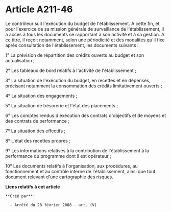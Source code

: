 # Article A211-46

Le contrôleur suit l'exécution du budget de l'établissement. A cette fin, et pour l'exercice de sa mission générale de
surveillance de l'établissement, il a accès à tous les documents se rapportant à son activité et à sa gestion. A ce titre, il
reçoit notamment, selon une périodicité et des modalités qu'il fixe après consultation de l'établissement, les documents
suivants :

1° La prévision de répartition des crédits ouverts au budget et son actualisation ;

2° Les tableaux de bord relatifs à l'activité de l'établissement ;

3° La situation de l'exécution du budget, en recettes et en dépenses, précisant notamment la consommation des crédits
limitativement ouverts ;

4° La situation des engagements ;

5° La situation de trésorerie et l'état des placements ;

6° Les comptes rendus d'exécution des contrats d'objectifs et de moyens et des contrats de performance ;

7° La situation des effectifs ;

8° L'état des recettes propres ;

9° Les informations relatives à la contribution de l'établissement à la performance du programme dont il est opérateur ;

10° Les documents relatifs à l'organisation, aux procédures, au fonctionnement et au contrôle interne de l'établissement,
ainsi que tout document relevant d'une cartographie des risques.

**Liens relatifs à cet article**

	**Créé par**:

	  - Arrêté du 28 février 2008 - art. (V)
